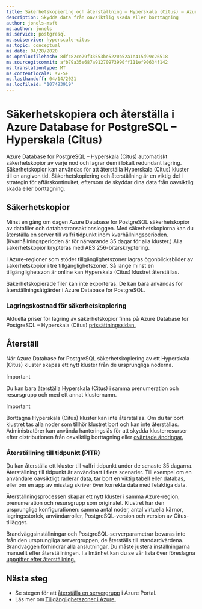 ```yaml
---
title: Säkerhetskopiering och återställning – Hyperskala (Citus) – Azure Database for PostgreSQL
description: Skydda data från oavsiktlig skada eller borttagning
author: jonels-msft
ms.author: jonels
ms.service: postgresql
ms.subservice: hyperscale-citus
ms.topic: conceptual
ms.date: 04/28/2020
ms.openlocfilehash: 8dfc82ce79f33553be5220b52a1e415d99c26518
ms.sourcegitcommit: afb79a35e687a91270973990ff111ef90634f142
ms.translationtype: MT
ms.contentlocale: sv-SE
ms.lasthandoff: 04/14/2021
ms.locfileid: "107483919"
---
```

# <a name="backup-and-restore-in-azure-database-for-postgresql---hyperscale-citus"></a>Säkerhetskopiera och återställa i Azure Database for PostgreSQL – Hyperskala (Citus)

Azure Database for PostgreSQL – Hyperskala (Citus) automatiskt säkerhetskopior av varje nod och lagrar dem i lokalt redundant lagring. Säkerhetskopior kan användas för att återställa Hyperskala (Citus) kluster till en angiven tid. Säkerhetskopiering och återställning är en viktig del i strategin för affärskontinuitet, eftersom de skyddar dina data från oavsiktlig skada eller borttagning.

## <a name="backups"></a>Säkerhetskopior

Minst en gång om dagen Azure Database for PostgreSQL säkerhetskopior av datafiler och databastransaktionsloggen. Med säkerhetskopiorna kan du återställa en server till valfri tidpunkt inom kvarhållningsperioden. (Kvarhållningsperioden är för närvarande 35 dagar för alla kluster.) Alla säkerhetskopior krypteras med AES 256-bitarskryptering.

I Azure-regioner som stöder tillgänglighetszoner lagras ögonblicksbilder av säkerhetskopior i tre tillgänglighetszoner. Så länge minst en tillgänglighetszon är online kan Hyperskala (Citus) klustret återställas.

Säkerhetskopierade filer kan inte exporteras. De kan bara användas för återställningsåtgärder i Azure Database for PostgreSQL.

### <a name="backup-storage-cost"></a>Lagringskostnad för säkerhetskopiering

Aktuella priser för lagring av säkerhetskopior finns på Azure Database for PostgreSQL – Hyperskala (Citus) [prissättningssidan.](https://azure.microsoft.com/pricing/details/postgresql/hyperscale-citus/)

## <a name="restore"></a>Återställ

När Azure Database for PostgreSQL säkerhetskopiering av ett Hyperskala (Citus) kluster skapas ett nytt kluster från de ursprungliga noderna. 

> [!IMPORTANT]
>Du kan bara återställa Hyperskala (Citus) i samma prenumeration och resursgrupp och med ett annat klusternamn.


> [!IMPORTANT]
> Borttagna Hyperskala (Citus) kluster kan inte återställas. Om du tar bort klustret tas alla noder som tillhör klustret bort och kan inte återställas. Administratörer kan använda hanteringslås för att skydda klusterresurser efter distributionen från oavsiktlig borttagning eller [oväntade ändringar.](../azure-resource-manager/management/lock-resources.md)

### <a name="point-in-time-restore-pitr"></a>Återställning till tidpunkt (PITR)

Du kan återställa ett kluster till valfri tidpunkt under de senaste 35 dagarna.
Återställning till tidpunkt är användbart i flera scenarier. Till exempel om en användare oavsiktligt raderar data, tar bort en viktig tabell eller databas, eller om en app av misstag skriver över korrekta data med felaktiga data.

Återställningsprocessen skapar ett nytt kluster i samma Azure-region, prenumeration och resursgrupp som originalet. Klustret har den ursprungliga konfigurationen: samma antal noder, antal virtuella kärnor, lagringsstorlek, användarroller, PostgreSQL-version och version av Citus-tillägget.

Brandväggsinställningar och PostgreSQL-serverparametrar bevaras inte från den ursprungliga servergruppen, de återställs till standardvärdena. Brandväggen förhindrar alla anslutningar. Du måste justera inställningarna manuellt efter återställningen. I allmänhet kan du se vår lista över föreslagna [uppgifter efter återställning.](howto-hyperscale-restore-portal.md#post-restore-tasks)

## <a name="next-steps"></a>Nästa steg

* Se stegen för att [återställa en servergrupp](howto-hyperscale-restore-portal.md) i Azure Portal.
* Läs mer om [Tillgänglighetszoner i Azure.](../availability-zones/az-overview.md)
